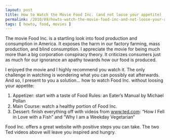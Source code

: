 ```yaml
---
layout: post
title: How to Watch the Movie Food Inc. (and not loose your appetite)
permalink: /2010/09/howto-watch-the-movie-food-inc-and-not-loose-your-appetite/index.html
tags: [ howto, food, movies ]
---
```


The movie Food Inc. is a startling look into food production and consumption in America. It exposes the harm in our factory farming, mass production, and blind consumption. I appreciate the movie for being much more than a big corporation conspiracy theory. It criticizes consumers just as much for our ignorance an apathy towards how our food is produced.

I enjoyed the movie and I highly recommend you watch it. The only challenge in watching is wondering what you can possibly eat afterwards. And so, I present to you a solution… how to watch Food Inc. without loosing your appetite:

1.  Appetizer: start with a taste of Food Rules: an Eater’s Manual by Michael Pollan
1.  Main Course: watch a healthy portion of Food Inc.
1.  Dessert: finish everything off with videos from www.ted.com: “How I Fell in Love with a Fish” and ”Why I am a Weekday Vegetarian“

Food Inc. offers a great website with positive steps you can take. The two Ted videos above will leave you inspired and hungry.